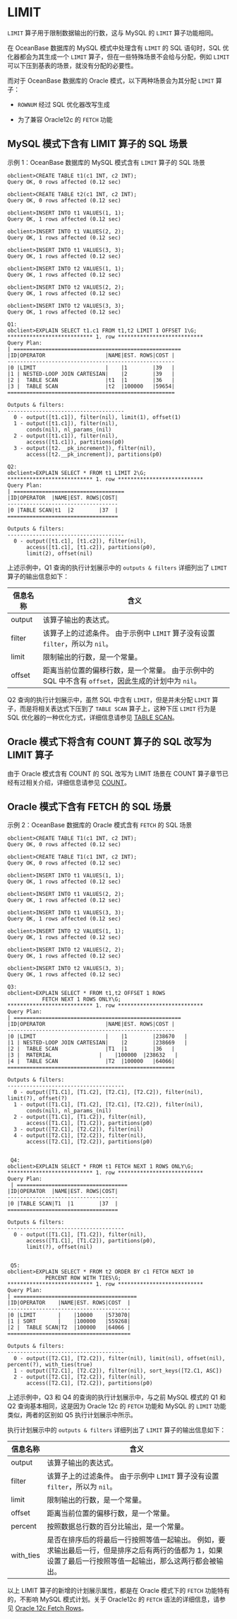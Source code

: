 LIMIT 
==========================

`LIMIT` 算子用于限制数据输出的行数，这与 MySQL 的 `LIMIT` 算子功能相同。

在 OceanBase 数据库的 MySQL 模式中处理含有 `LIMIT` 的 SQL 语句时，SQL 优化器都会为其生成一个 `LIMIT` 算子，但在一些特殊场景不会给与分配，例如 `LIMIT` 可以下压到基表的场景，就没有分配的必要性。

而对于 OceanBase 数据库的 Oracle 模式，以下两种场景会为其分配 `LIMIT` 算子：

* `ROWNUM` 经过 SQL 优化器改写生成

  

* 为了兼容 Oracle12c 的 `FETCH` 功能

  




MySQL 模式下含有 LIMIT 算子的 SQL 场景 
-------------------------------------------------

示例 1：OceanBase 数据库的 MySQL 模式含有 `LIMIT` 算子的 SQL 场景

    obclient>CREATE TABLE t1(c1 INT, c2 INT);
    Query OK, 0 rows affected (0.12 sec)
    
    obclient>CREATE TABLE t2(c1 INT, c2 INT);
    Query OK, 0 rows affected (0.12 sec)
    
    obclient>INSERT INTO t1 VALUES(1, 1);
    Query OK, 1 rows affected (0.12 sec)
    
    obclient>INSERT INTO t1 VALUES(2, 2);
    Query OK, 1 rows affected (0.12 sec)
    
    obclient>INSERT INTO t1 VALUES(3, 3);
    Query OK, 1 rows affected (0.12 sec)
    
    obclient>INSERT INTO t2 VALUES(1, 1);
    Query OK, 1 rows affected (0.12 sec)
    
    obclient>INSERT INTO t2 VALUES(2, 2);
    Query OK, 1 rows affected (0.12 sec)
    
    obclient>INSERT INTO t2 VALUES(3, 3);
    Query OK, 1 rows affected (0.12 sec)
    
    Q1: 
    obclient>EXPLAIN SELECT t1.c1 FROM t1,t2 LIMIT 1 OFFSET 1\G;
    *************************** 1. row ***************************
    Query Plan:
    | =====================================================
    |ID|OPERATOR                   |NAME|EST. ROWS|COST |
    -----------------------------------------------------
    |0 |LIMIT                      |    |1        |39   |
    |1 | NESTED-LOOP JOIN CARTESIAN|    |2        |39   |
    |2 |  TABLE SCAN               |t1  |1        |36   |
    |3 |  TABLE SCAN               |t2  |100000   |59654|
    =====================================================
    
    Outputs & filters: 
    -------------------------------------
      0 - output([t1.c1]), filter(nil), limit(1), offset(1)
      1 - output([t1.c1]), filter(nil), 
          conds(nil), nl_params_(nil)
      2 - output([t1.c1]), filter(nil), 
          access([t1.c1]), partitions(p0)
      3 - output([t2.__pk_increment]), filter(nil), 
          access([t2.__pk_increment]), partitions(p0)
    
    Q2: 
    obclient>EXPLAIN SELECT * FROM t1 LIMIT 2\G;
    *************************** 1. row ***************************
    Query Plan:
    | ===================================
    |ID|OPERATOR  |NAME|EST. ROWS|COST|
    -----------------------------------
    |0 |TABLE SCAN|t1  |2        |37  |
    ===================================
    
    Outputs & filters: 
    -------------------------------------
      0 - output([t1.c1], [t1.c2]), filter(nil), 
          access([t1.c1], [t1.c2]), partitions(p0), 
          limit(2), offset(nil)
         



上述示例中，Q1 查询的执行计划展示中的 `outputs & filters` 详细列出了 `LIMIT` 算子的输出信息如下：


| **信息名称** |                                    **含义**                                    |
|----------|------------------------------------------------------------------------------|
| output   | 该算子输出的表达式。                                                                   |
| filter   | 该算子上的过滤条件。 由于示例中 `LIMIT` 算子没有设置 `filter`，所以为 `nil`。          |
| limit    | 限制输出的行数，是一个常量。                                                               |
| offset   | 距离当前位置的偏移行数，是一个常量。 由于示例中的 SQL 中不含有 `offset`，因此生成的计划中为 `nil`。 |



Q2 查询的执行计划展示中，虽然 SQL 中含有 `LIMIT`，但是并未分配 `LIMIT` 算子，而是将相关表达式下压到了 `TABLE SCAN` 算子上，这种下压 `LIMIT` 行为是 SQL 优化器的一种优化方式，详细信息请参见 [TABLE SCAN](t1994515.html#topic-1994515)。

Oracle 模式下将含有 COUNT 算子的 SQL 改写为 LIMIT 算子 
-------------------------------------------------------------

由于 Oracle 模式含有 COUNT 的 SQL 改写为 LIMIT 场景在 COUNT 算子章节已经有过相关介绍，详细信息请参见 [COUNT](t1994518.html#topic-1994518)。

Oracle 模式下含有 FETCH 的 SQL 场景 
------------------------------------------------

示例 2：OceanBase 数据库的 Oracle 模式含有 `FETCH` 的 SQL 场景

    obclient>CREATE TABLE T1(c1 INT, c2 INT);
    Query OK, 0 rows affected (0.12 sec)
    
    obclient>CREATE TABLE T1(c1 INT, c2 INT);
    Query OK, 0 rows affected (0.12 sec)
    
    obclient>INSERT INTO t1 VALUES(1, 1);
    Query OK, 1 rows affected (0.12 sec)
    
    obclient>INSERT INTO t1 VALUES(2, 2);
    Query OK, 1 rows affected (0.12 sec)
    
    obclient>INSERT INTO t1 VALUES(3, 3);
    Query OK, 1 rows affected (0.12 sec)
    
    obclient>INSERT INTO t2 VALUES(1, 1);
    Query OK, 1 rows affected (0.12 sec)
    
    obclient>INSERT INTO t2 VALUES(2, 2);
    Query OK, 1 rows affected (0.12 sec)
    
    obclient>INSERT INTO t2 VALUES(3, 3);
    Query OK, 1 rows affected (0.12 sec)
    
    Q3: 
    obclient>EXPLAIN SELECT * FROM t1,t2 OFFSET 1 ROWS 
               FETCH NEXT 1 ROWS ONLY\G;
    *************************** 1. row ***************************
    Query Plan:
    | =====================================================
    |ID|OPERATOR                   |NAME|EST. ROWS|COST |
    -----------------------------------------------------
    |0 |LIMIT                      |    |1        |238670   |
    |1 | NESTED-LOOP JOIN CARTESIAN|    |2        |238669   |
    |2 |  TABLE SCAN               |T1  |1        |36   |
    |3 |  MATERIAL               |    |100000  |238632   |
    |4 |  TABLE SCAN               |T2  |100000   |64066|
    =====================================================
    
    Outputs & filters: 
    -------------------------------------
      0 - output([T1.C1], [T1.C2], [T2.C1], [T2.C2]), filter(nil), limit(?), offset(?)
      1 - output([T1.C1], [T1.C2], [T2.C1], [T2.C2]), filter(nil), 
          conds(nil), nl_params_(nil)
      2 - output([T1.C1], [T1.C2]), filter(nil), 
          access([T1.C1], [T1.C2]), partitions(p0)
      3 - output([T2.C1], [T2.C2]), filter(nil)
      4 - output([T2.C1], [T2.C2]), filter(nil), 
          access([T2.C1], [T2.C2]), partitions(p0)
          
          
     Q4: 
    obclient>EXPLAIN SELECT * FROM t1 FETCH NEXT 1 ROWS ONLY\G;
    *************************** 1. row ***************************
    Query Plan:
     | ===================================
    |ID|OPERATOR  |NAME|EST. ROWS|COST|
    -----------------------------------
    |0 |TABLE SCAN|T1  |1        |37  |
    ===================================
    
    Outputs & filters: 
    -------------------------------------
      0 - output([T1.C1], [T1.C2]), filter(nil), 
          access([T1.C1], [T1.C2]), partitions(p0), 
          limit(?), offset(nil)
     
     
     Q5: 
    obclient>EXPLAIN SELECT * FROM t2 ORDER BY c1 FETCH NEXT 10 
                PERCENT ROW WITH TIES\G;
    *************************** 1. row ***************************
    Query Plan:
    | =======================================
    |ID|OPERATOR    |NAME|EST. ROWS|COST  |
    ---------------------------------------
    |0 |LIMIT       |    |10000    |573070|
    |1 | SORT       |    |100000   |559268|
    |2 |  TABLE SCAN|T2  |100000   |64066 |
    =======================================
    
    Outputs & filters: 
    -------------------------------------
      0 - output([T2.C1], [T2.C2]), filter(nil), limit(nil), offset(nil), percent(?), with_ties(true)
      1 - output([T2.C1], [T2.C2]), filter(nil), sort_keys([T2.C1, ASC])
      2 - output([T2.C1], [T2.C2]), filter(nil), 
          access([T2.C1], [T2.C2]), partitions(p0)



上述示例中，Q3 和 Q4 的查询的执行计划展示中，与之前 MySQL 模式的 Q1 和 Q2 查询基本相同，这是因为 Oracle 12c 的 `FETCH` 功能和 MySQL 的 `LIMIT` 功能类似，两者的区别如 Q5 执行计划展示中所示。

执行计划展示中的 `outputs & filters` 详细列出了 `LIMIT` 算子的输出信息如下：


| **信息名称**  |                                             **含义**                                              |
|-----------|-------------------------------------------------------------------------------------------------|
| output    | 该算子输出的表达式。                                                                                      |
| filter    | 该算子上的过滤条件。 由于示例中 `LIMIT` 算子没有设置 `filter`，所以为 `nil`。                             |
| limit     | 限制输出的行数，是一个常量。                                                                                  |
| offset    | 距离当前位置的偏移行数，是一个常量。                                                                              |
| percent   | 按照数据总行数的百分比输出，是一个常量。                                                                            |
| with_ties | 是否在排序后的将最后一行按照等值一起输出。 例如，要求输出最后一行，但是排序之后有两行的值都为 1，如果设置了最后一行按照等值一起输出，那么这两行都会被输出。 |



以上 LIMIT 算子的新增的计划展示属性，都是在 Oracle 模式下的 `FETCH` 功能特有的，不影响 MySQL 模式计划。关于 Oracle12c 的 `FETCH` 语法的详细信息，请参见 [Oracle 12c Fetch Rows](https://renenyffenegger.ch/notes/development/databases/Oracle/SQL/select/first-n-rows/index#ora-sql-row-limiting-clause)。
